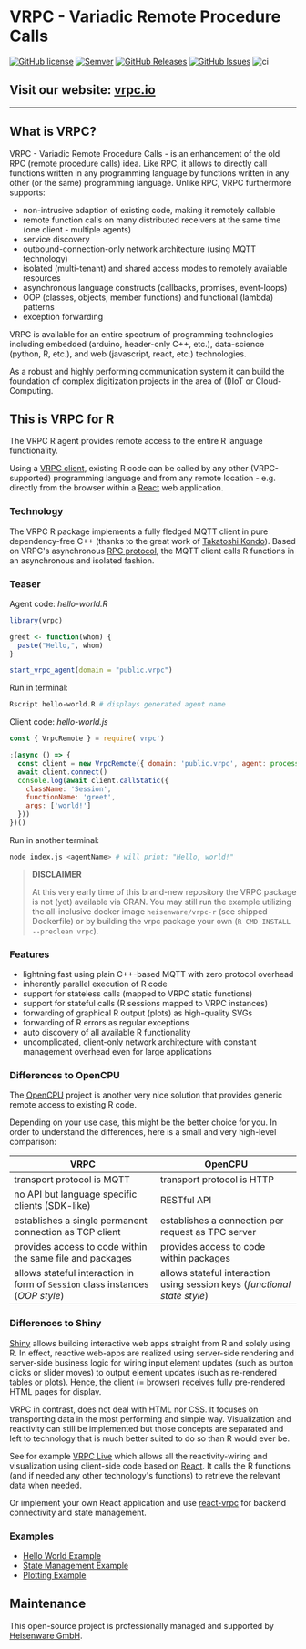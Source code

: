 # VRPC - Variadic Remote Procedure Calls

[![GitHub license](https://img.shields.io/badge/license-MIT-blue.svg)](https://raw.githubusercontent.com/heisenware/vrpc-r/master/LICENSE)
[![Semver](https://img.shields.io/badge/semver-2.0.0-blue)](https://semver.org/spec/v2.0.0.html)
[![GitHub Releases](https://img.shields.io/github/tag/heisenware/vrpc-r.svg)](https://github.com/heisenware/vrpc-r/tag)
[![GitHub Issues](https://img.shields.io/github/issues/heisenware/vrpc-r.svg)](http://github.com/heisenware/vrpc-r/issues)
![ci](https://github.com/heisenware/vrpc-r/actions/workflows/ci.yml/badge.svg)

## Visit our website: [vrpc.io](https://vrpc.io)

---

## What is VRPC?

VRPC - Variadic Remote Procedure Calls - is an enhancement of the old RPC
(remote procedure calls) idea. Like RPC, it allows to directly call functions
written in any programming language by functions written in any other (or the
same) programming language. Unlike RPC, VRPC furthermore supports:

- non-intrusive adaption of existing code, making it remotely callable
- remote function calls on many distributed receivers at the same time (one
  client - multiple agents)
- service discovery
- outbound-connection-only network architecture (using MQTT technology)
- isolated (multi-tenant) and shared access modes to remotely available
  resources
- asynchronous language constructs (callbacks, promises, event-loops)
- OOP (classes, objects, member functions) and functional (lambda) patterns
- exception forwarding

VRPC is available for an entire spectrum of programming technologies including
embedded (arduino, header-only C++, etc.), data-science (python, R,
etc.), and web (javascript, react, etc.) technologies.

As a robust and highly performing communication system it can build the
foundation of complex digitization projects in the area of (I)IoT or
Cloud-Computing.

## This is VRPC for R

The VRPC R agent provides remote access to the entire R language functionality.

Using a [VRPC client](https://vrpc.io/technology/agent-and-client), existing R
code can be called by any other (VRPC-supported) programming language and
from any remote location - e.g. directly from the browser within a
[React](https://reactjs.org) web application.

### Technology

The VRPC R package implements a fully fledged MQTT client in pure
dependency-free C++ (thanks to the great work of
[Takatoshi Kondo](https://github.com/redboltz/mqtt_cpp)).
Based on VRPC's asynchronous [RPC protocol](https://vrpc.io/docs/remote-protocol),
the MQTT client calls R functions in an asynchronous and isolated fashion.

### Teaser

Agent code: *hello-world.R*

```R
library(vrpc)

greet <- function(whom) {
  paste("Hello,", whom)
}

start_vrpc_agent(domain = "public.vrpc")
```

Run in terminal:

```bash
Rscript hello-world.R # displays generated agent name
```

Client code: *hello-world.js*

```js
const { VrpcRemote } = require('vrpc')

;(async () => {
  const client = new VrpcRemote({ domain: 'public.vrpc', agent: process.argv[2] })
  await client.connect()
  console.log(await client.callStatic({
    className: 'Session',
    functionName: 'greet',
    args: ['world!']
  }))
})()
```

Run in another terminal:

```bash
node index.js <agentName> # will print: "Hello, world!"
```

> **DISCLAIMER**
>
> At this very early time of this brand-new repository the VRPC package is not
> (yet) available via CRAN. You may still run the example utilizing the
> all-inclusive docker image `heisenware/vrpc-r` (see shipped Dockerfile)
> or by building the vrpc package your own (`R CMD INSTALL --preclean vrpc`).

### Features

- lightning fast using plain C++-based MQTT with zero protocol overhead
- inherently parallel execution of R code
- support for stateless calls (mapped to VRPC static functions)
- support for stateful calls (R sessions mapped to VRPC instances)
- forwarding of graphical R output (plots) as high-quality SVGs
- forwarding of R errors as regular exceptions
- auto discovery of all available R functionality
- uncomplicated, client-only network architecture with constant management
  overhead even for large applications

### Differences to OpenCPU

The [OpenCPU](https://github.com/opencpu/opencpu) project is another very nice
solution that provides generic remote access to existing R code.

Depending on your use case, this might be the better choice for you. In order to
understand the differences, here is a small and very high-level comparison:

| VRPC  | OpenCPU  |
|-------|----------|
| transport protocol is MQTT   | transport protocol is HTTP   |
| no API but language specific clients (SDK-like)  | RESTful API  |
| establishes a single permanent connection as TCP client  | establishes a connection per request as TPC server  |
| provides access to code within the same file and packages | provides access to code within packages |
| allows stateful interaction in form of `Session` class instances (*OOP style*) | allows stateful interaction using session keys (*functional state style*)|

### Differences to Shiny

[Shiny](https://shiny.rstudio.com/) allows building interactive web apps
straight from R and solely using R. In effect, reactive web-apps are realized
using server-side rendering and server-side business logic for wiring input
element updates (such as button clicks or slider moves) to output element
updates (such as re-rendered tables or plots). Hence, the client (= browser)
receives fully pre-rendered HTML pages for display.

VRPC in contrast, does not deal with HTML nor CSS. It focuses on transporting
data in the most performing and simple way. Visualization and reactivity can
still be implemented but those concepts are separated and left to technology
that is much better suited to do so than R would ever be.

See for example [VRPC Live](https://live.vrpc.io) which allows all the
reactivity-wiring and visualization using client-side code based on
[React](https://reactjs.org). It calls the R functions (and if needed any other
technology's functions) to retrieve the relevant data when needed.

Or implement your own React application and use
[react-vrpc](https://www.npmjs.com/package/react-vrpc) for backend connectivity
and state management.

### Examples

- [Hello World Example](examples/01-hello-world/README.md)
- [State Management Example](examples/02-stateful/README.md)
- [Plotting Example](examples/03-svg/README.md)

## Maintenance

This open-source project is professionally managed and supported by
[Heisenware GmbH](https://heisenware.com).
